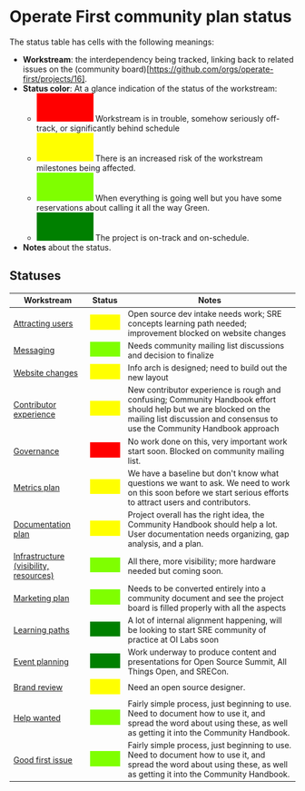 # Operate First community plan status

The status table has cells with the following meanings:

* **Workstream**: the interdependency being tracked, linking back to related issues on the (community board)[https://github.com/orgs/operate-first/projects/16].
* **Status color**: At a glance indication of the status of the workstream:
  * ![RED](/pm-resources/red-100x50.png) Workstream is in trouble, somehow seriously off-track, or significantly behind schedule
  * ![YELLOW](/pm-resources/yellow-100x50.png) There is an increased risk of the workstream milestones being affected.
  * ![CHARTREUSE](/pm-resources/chartreuse-100x50.png) When everything is going well but you have some reservations about calling it all the way Green.
  * ![GREEN](/pm-resources/green-100x50.png) The project is on-track and on-schedule.
* **Notes** about the status.

## Statuses

**Workstream** | **Status** | **Notes**
---------------|------------|----------
[Attracting users](1) | ![YELLOW](/pm-resources/yellow-100x50.png) | Open source dev intake needs work; SRE concepts learning path needed; improvement blocked on website changes
[Messaging](2) | ![CHARTREUSE](/pm-resources/chartreuse-100x50.png) | Needs community mailing list discussions and decision to finalize
[Website changes](3) | ![YELLOW](/pm-resources/yellow-100x50.png) | Info arch is designed; need to build out the new layout
[Contributor experience](4) | ![YELLOW](/pm-resources/yellow-100x50.png) | New contributor experience is rough and confusing; Community Handbook effort should help but we are blocked on the mailing list discussion and consensus to use the Community Handbook approach
[Governance](5) | ![RED](/pm-resources/red-100x50.png) | No work done on this, very important work start soon. Blocked on community mailing list.
[Metrics plan](6) | ![YELLOW](/pm-resources/yellow-100x50.png) | We have a baseline but don't know what questions we want to ask. We need to work on this soon before we start serious efforts to attract users and contributors.
[Documentation plan](7) | ![YELLOW](/pm-resources/yellow-100x50.png) | Project overall has the right idea, the Community Handbook should help a lot. User documentation needs organizing, gap analysis, and a plan.
[Infrastructure (visibility, resources)](9) | ![CHARTREUSE](/pm-resources/chartreuse-100x50.png) | All there, more visibility; more hardware needed but coming soon.
[Marketing plan](8) | ![CHARTREUSE](/pm-resources/chartreuse-100x50.png) | Needs to be converted entirely into a community document and see the project board is filled properly with all the aspects
[Learning paths](10) | ![GREEN](/pm-resources/green-100x50.png) | A lot of internal alignment happening, will be looking to start SRE community of practice at OI Labs soon
[Event planning](11) | ![GREEN](/pm-resources/green-100x50.png) | Work underway to produce content and  presentations for Open Source Summit, All Things Open, and SRECon.
[Brand review](12) | ![YELLOW](/pm-resources/yellow-100x50.png) | Need an open source designer.
[Help wanted](13) | ![CHARTREUSE](/pm-resources/chartreuse-100x50.png) | Fairly simple process, just beginning to use. Need to document how to use it, and spread the word about using these, as well as getting it into the Community Handbook.
[Good first issue](14) | ![CHARTREUSE](/pm-resources/chartreuse-100x50.png) | Fairly simple process, just beginning to use. Need to document how to use it, and spread the word about using these, as well as getting it into the Community Handbook.

[1]:https://github.com/orgs/operate-first/projects/16?card_filter_query=label%3Aarea%2Fuser
[2]:https://github.com/orgs/operate-first/projects/16?card_filter_query=label%3Akind%2Fmarketing
[3]:https://github.com/orgs/operate-first/projects/16?card_filter_query=label%3Akind%2Fwebsite
[4]:https://github.com/orgs/operate-first/projects/16?card_filter_query=label%3Akind%2Fexperience+label%3Aarea%2Fcommunity
[5]:https://github.com/orgs/operate-first/projects/16?card_filter_query=label%3Akind%2Fexperience+label%3Aarea%2Fcontributor
[6]:https://github.com/orgs/operate-first/projects/16?card_filter_query=label%3Akind%2Fmetrics
[7]:https://github.com/orgs/operate-first/projects/16?card_filter_query=label%3Akind%2Fdocumentation
[8]:https://github.com/orgs/operate-first/projects/16?card_filter_query=label%3Akind%2Fmarketing
[9]:https://github.com/orgs/operate-first/projects/16?card_filter_query=label%3Aarea%2Fcommunity+label%3Akind%2Fexperience
[10]:https://github.com/orgs/operate-first/projects/16?card_filter_query=label%3Akind%2Ftraining
[11]:https://github.com/orgs/operate-first/projects/16?card_filter_query=label%3Aarea%2Fcommunity+label%3Akind%2Fmarketing
[12]:https://github.com/orgs/operate-first/projects/16?card_filter_query=label%3Aarea%2Fcommunity+label%3Akind%2Fmarketing
[13]:https://github.com/orgs/operate-first/projects/16?card_filter_query=label%3A%22help+wanted%22
[14]:https://github.com/orgs/operate-first/projects/16?card_filter_query=label%3A%22good+first+issue%22
